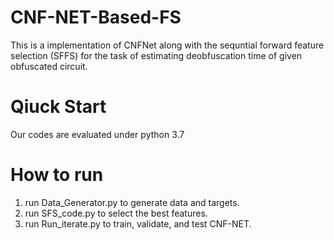 # CNF-NET-Based-FS

This is a implementation of CNFNet along with the sequntial forward feature selection (SFFS) for the task of estimating deobfuscation time of given obfuscated circuit.

# Qiuck Start 
Our codes are evaluated under python 3.7

# How to run
1. run Data_Generator.py to generate data and targets.
2. run SFS_code.py to select the best features. 
3. run Run_iterate.py to train, validate, and test CNF-NET. 



